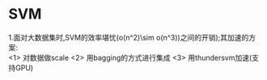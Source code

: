 # SVM
1.面对大数据集时,SVM的效率堪忧(o(n^2)\sim o(n^3))之间的开销);其加速的方案:  
<1> 对数据做scale
<2> 用bagging的方式进行集成
<3> 用thundersvm加速(支持GPU)
